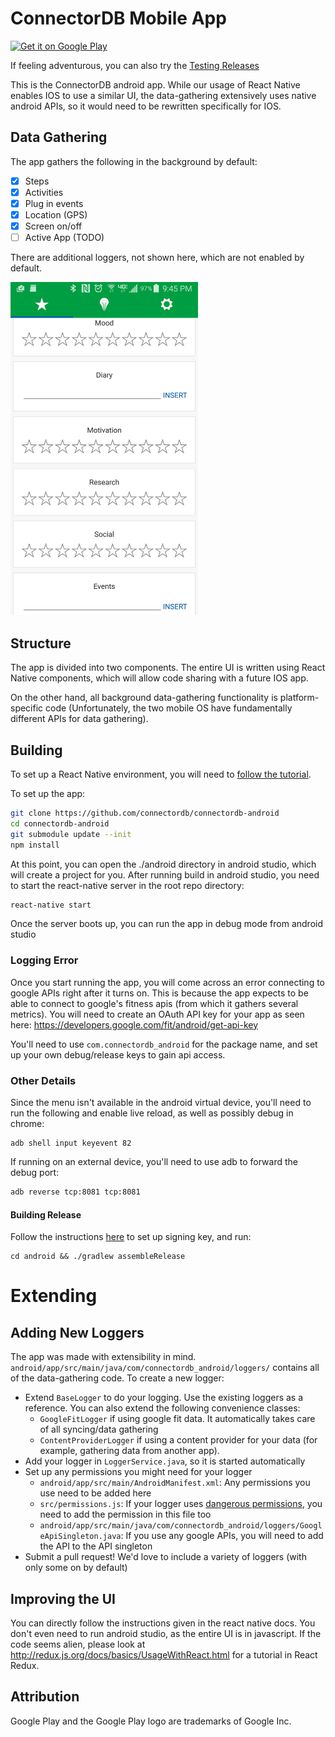 # ConnectorDB Mobile App

<a href='https://play.google.com/store/apps/details?id=com.connectordb_android&pcampaignid=MKT-Other-global-all-co-prtnr-py-PartBadge-Mar2515-1'><img width="250" alt='Get it on Google Play' src='https://play.google.com/intl/en_us/badges/images/generic/en_badge_web_generic.png'/></a>

If feeling adventurous, you can also try the [Testing Releases](https://play.google.com/apps/testing/com.connectordb_android)

This is the ConnectorDB android app. While our usage of React Native enables IOS to use a similar UI, the data-gathering extensively uses native android APIs, so it would need to be rewritten specifically for IOS.

## Data Gathering

The app gathers the following in the background by default:

- [x] Steps
- [x] Activities
- [x] Plug in events
- [x] Location (GPS)
- [x] Screen on/off
- [ ] Active App (TODO)

There are additional loggers, not shown here, which are not enabled by default.

<img src="https://raw.githubusercontent.com/connectordb/connectordb-android/master/screenshot.png" width="300"/>

## Structure

The app is divided into two components. The entire UI is written using React Native components,
which will allow code sharing with a future IOS app.

On the other hand, all background data-gathering functionality is platform-specific code
(Unfortunately, the two mobile OS have fundamentally different APIs for data gathering).

## Building

To set up a React Native environment, you will need to [follow the tutorial](https://facebook.github.io/react-native/docs/tutorial.html).

To set up the app:

```bash
git clone https://github.com/connectordb/connectordb-android
cd connectordb-android
git submodule update --init
npm install
```

At this point, you can open the ./android directory in android studio, which will create a project for you. After running build in android studio, you need to start the react-native server in the root repo directory:

```bash
react-native start
```

Once the server boots up, you can run the app in debug mode from android studio

### Logging Error

Once you start running the app, you will come across an error connecting to google APIs right after it turns on. This is because the app expects to be able to connect to google's fitness apis (from which it gathers several metrics). You will need to create an OAuth API key for your app as seen here: https://developers.google.com/fit/android/get-api-key

You'll need to use `com.connectordb_android` for the package name, and set up your own debug/release keys to gain api access.

### Other Details

Since the menu isn't available in the android virtual device, you'll need to run the following and enable live reload, as well as possibly debug in chrome:

```
adb shell input keyevent 82
```

If running on an external device, you'll need to use adb to forward the debug port:

```bash
adb reverse tcp:8081 tcp:8081
```

#### Building Release

Follow the instructions [here](https://facebook.github.io/react-native/docs/signed-apk-android.html) to set up signing key, and run:

```
cd android && ./gradlew assembleRelease
```

# Extending

## Adding New Loggers

The app was made with extensibility in mind. `android/app/src/main/java/com/connectordb_android/loggers/` contains all of the data-gathering code. To create a new logger:

- Extend `BaseLogger` to do your logging. Use the existing loggers as a reference. You can also extend the following convenience classes:
  - `GoogleFitLogger` if using google fit data. It automatically takes care of all syncing/data gathering
  - `ContentProviderLogger` if using a content provider for your data (for example, gathering data from another app).
- Add your logger in `LoggerService.java`, so it is started automatically
- Set up any permissions you might need for your logger
  - `android/app/src/main/AndroidManifest.xml`: Any permissions you use need to be added here
  - `src/permissions.js`: If your logger uses [dangerous permissions](https://developer.android.com/guide/topics/permissions/requesting.html#normal-dangerous), you need to add the permission in this file too
  - `android/app/src/main/java/com/connectordb_android/loggers/GoogleApiSingleton.java`: If you use any google APIs, you will need to add the API to the API singleton
- Submit a pull request! We'd love to include a variety of loggers (with only some on by default)

## Improving the UI

You can directly follow the instructions given in the react native docs. You don't even need to run android studio, as the entire UI is in javascript. If the code seems alien, please look at http://redux.js.org/docs/basics/UsageWithReact.html for a tutorial in React Redux.

## Attribution

Google Play and the Google Play logo are trademarks of Google Inc.
